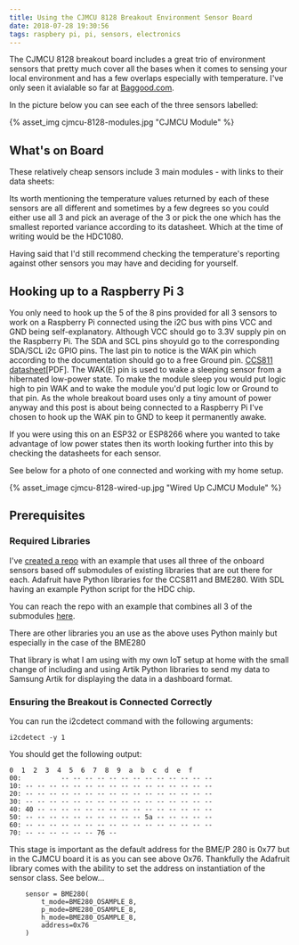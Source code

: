 ```yaml
---
title: Using the CJMCU 8128 Breakout Environment Sensor Board
date: 2018-07-28 19:30:56
tags: raspbery pi, pi, sensors, electronics
---
```


The CJMCU 8128 breakout board includes a great trio of environment sensors that pretty much cover all the bases when it comes to sensing your local environment and has a few overlaps especially with temperature. I've only seen it avialable so far at [Baggood.com](https://www.banggood.com/CJMCU-8128-CCS811-SI7021-BMP280-Carbon-Dioxide-CO2-VOCs-Temperature-Humidity-Gas-Pressure-Sensor-p-1167432.html).

In the picture below you can see each of the three sensors labelled:

{% asset_img cjmcu-8128-modules.jpg "CJMCU Module" %}

## What's on Board

These relatively cheap sensors include 3 main modules - with links to their data sheets:

Its worth mentioning the temperature values returned by each of these sensors are all different and sometimes by a few degrees so you could either use all 3 and pick an average of the 3 or pick the one which has the smallest reported variance according to its datasheet. Which at the time of writing would be the HDC1080.

Having said that I'd still recommend checking the temperature's reporting against other sensors you may have and deciding for yourself.

## Hooking up to a Raspberry Pi 3

You only need to hook up the 5 of the 8 pins provided for all 3 sensors to work on a Raspberry Pi connected using the i2C bus with pins VCC and GND being self-explanatory. Although VCC should go to 3.3V supply pin on the Raspberry Pi. The SDA and SCL pins shoyuld go to the corresponding SDA/SCL i2c GPIO pins. The last pin to notice is the WAK pin which according to the documentation should go to a free Ground pin.
[CCS811 datasheet](https://ams.com/documents/20143/36005/CCS811_AN000369_2-00.pdf/25d0db9a-92b9-fa7f-362c-a7a4d1e292be)[PDF]. The WAK(E) pin is used to wake a sleeping sensor from a hibernated low-power state. To make the module sleep you would put logic high to pin WAK and to wake the module you'd put logic low or Ground to that pin. As the whole breakout board uses only a tiny amount of power anyway and this post is about being connected to a Raspberry Pi I've chosen to hook up the WAK pin to GND to keep it permanently awake.

If you were using this on an ESP32 or ESP8266 where you wanted to take advantage of low power states then its worth looking further into this by checking the datasheets for each sensor.

See below for a photo of one connected and working with my home setup.

{% asset_image cjmcu-8128-wired-up.jpg "Wired Up CJMCU Module" %}

## Prerequisites

### Required Libraries

I've [created a repo](https://github.com/OdinsHat/cjmcu-8128-sensor-breakout) with an example that uses all three of the onboard sensors based off submodules of existing libraries that are out there for each. Adafruit have Python libraries for the CCS811 and BME280. With SDL having an example Python script for the HDC chip.

You can reach the repo with an example that combines all 3 of the submodules [here](https://github.com/OdinsHat/cjmcu-8128-sensor-breakout).

There are other libraries you an use as the above uses Python mainly but especially in the case of the BME280

That library is what I am using with my own IoT setup at home with the small change of including and using Artik Python libraries to send my data to Samsung Artik for displaying the data in a dashboard format.

### Ensuring the Breakout is Connected Correctly

You can run the i2cdetect command with the following arguments:

`i2cdetect -y 1`

You should get the following output:

```
0  1  2  3  4  5  6  7  8  9  a  b  c  d  e  f
00:          -- -- -- -- -- -- -- -- -- -- -- -- --
10: -- -- -- -- -- -- -- -- -- -- -- -- -- -- -- --
20: -- -- -- -- -- -- -- -- -- -- -- -- -- -- -- --
30: -- -- -- -- -- -- -- -- -- -- -- -- -- -- -- --
40: 40 -- -- -- -- -- -- -- -- -- -- -- -- -- -- --
50: -- -- -- -- -- -- -- -- -- -- 5a -- -- -- -- --
60: -- -- -- -- -- -- -- -- -- -- -- -- -- -- -- --
70: -- -- -- -- -- -- 76 --
```

This stage is important as the default address for the BME/P 280 is 0x77 but in the CJMCU board it is as you can see above 0x76. Thankfully the Adafruit library comes with the ability to set the address on instantiation of the sensor class. See below...

```
    sensor = BME280(
        t_mode=BME280_OSAMPLE_8,
        p_mode=BME280_OSAMPLE_8,
        h_mode=BME280_OSAMPLE_8,
        address=0x76
    )
```